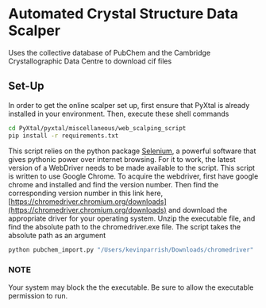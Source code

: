# Automated Crystal Structure Data Scalper
Uses the collective database of PubChem and the Cambridge Crystallographic Data Centre to download cif files

## Set-Up
In order to get the online scalper set up, first ensure that PyXtal is already installed in your environment. Then, execute these shell commands
```bash
cd PyXtal/pyxtal/miscellaneous/web_scalping_script
pip install -r requirements.txt
```

This script relies on the python package [Selenium](https://www.selenium.dev/), a powerful software that gives pythonic power over internet browsing. 
For it to work, the latest version of a WebDriver needs to be made available to the script. 
This script is written to use Google Chrome. To acquire the webdriver, first have google chrome and installed and find the version number.
Then find the corresponding version number in this link here, [https://chromedriver.chromium.org/downloads](https://chromedriver.chromium.org/downloads) and download the appropriate driver for your operating system.
Unzip the executable file, and find the absolute path to the chromedriver.exe file. The script takes the absolute path as an argument

```bash
python pubchem_import.py "/Users/kevinparrish/Downloads/chromedriver"
```

### NOTE
Your system may block the the executable. Be sure to allow the executable permission to run.

